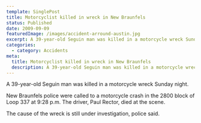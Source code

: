 ```yaml
---
template: SinglePost
title: Motorcyclist killed in wreck in New Braunfels
status: Published
date: 2009-09-09
featuredImage: /images/accident-arround-austin.jpg
excerpt: A 39-year-old Seguin man was killed in a motorcycle wreck Sunday night.
categories:
  - category: Accidents
meta:
  title: Motorcyclist killed in wreck in New Braunfels
  description: A 39-year-old Seguin man was killed in a motorcycle wreck Sunday night.
---
```

<!--StartFragment-->

A 39-year-old Seguin man was killed in a motorcycle wreck Sunday night.

New Braunfels police were called to a motorcycle crash in the 2800 block of Loop 337 at 9:28 p.m. The driver, Paul Rector, died at the scene.

The cause of the wreck is still under investigation, police said.

<!--EndFragment-->